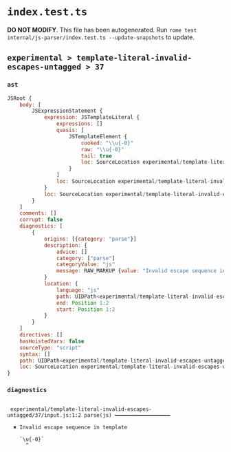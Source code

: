# `index.test.ts`

**DO NOT MODIFY**. This file has been autogenerated. Run `rome test internal/js-parser/index.test.ts --update-snapshots` to update.

## `experimental > template-literal-invalid-escapes-untagged > 37`

### `ast`

```javascript
JSRoot {
	body: [
		JSExpressionStatement {
			expression: JSTemplateLiteral {
				expressions: []
				quasis: [
					JSTemplateElement {
						cooked: "\\u{-0}"
						raw: "\\u{-0}"
						tail: true
						loc: SourceLocation experimental/template-literal-invalid-escapes-untagged/37/input.js 1:1-1:7
					}
				]
				loc: SourceLocation experimental/template-literal-invalid-escapes-untagged/37/input.js 1:0-1:8
			}
			loc: SourceLocation experimental/template-literal-invalid-escapes-untagged/37/input.js 1:0-1:8
		}
	]
	comments: []
	corrupt: false
	diagnostics: [
		{
			origins: [{category: "parse"}]
			description: {
				advice: []
				category: ["parse"]
				categoryValue: "js"
				message: RAW_MARKUP {value: "Invalid escape sequence in template"}
			}
			location: {
				language: "js"
				path: UIDPath<experimental/template-literal-invalid-escapes-untagged/37/input.js>
				end: Position 1:2
				start: Position 1:2
			}
		}
	]
	directives: []
	hasHoistedVars: false
	sourceType: "script"
	syntax: []
	path: UIDPath<experimental/template-literal-invalid-escapes-untagged/37/input.js>
	loc: SourceLocation experimental/template-literal-invalid-escapes-untagged/37/input.js 1:0-1:8
}
```

### `diagnostics`

```

 experimental/template-literal-invalid-escapes-untagged/37/input.js:1:2 parse(js) ━━━━━━━━━━━━━━━━━━

  ✖ Invalid escape sequence in template

    `\u{-0}`
      ^


```
